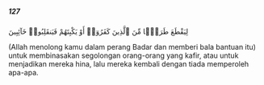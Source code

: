 ##### 127

<span class="ayah">لِيَقْطَعَ طَرَفًۭا مِّنَ ٱلَّذِينَ كَفَرُوٓا۟ أَوْ يَكْبِتَهُمْ فَيَنقَلِبُوا۟ خَآئِبِينَ</span>

<span class="ayah_translation">(Allah menolong kamu dalam perang Badar dan memberi bala bantuan itu) untuk membinasakan segolongan orang-orang yang kafir, atau untuk menjadikan mereka hina, lalu mereka kembali dengan tiada memperoleh apa-apa.</span>
